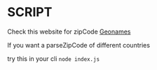 # SCRIPT

Check this website for zipCode [Geonames](https://www.geonames.org/)

If you want a parseZipCode of different countries

try this in your cli `node index.js`

